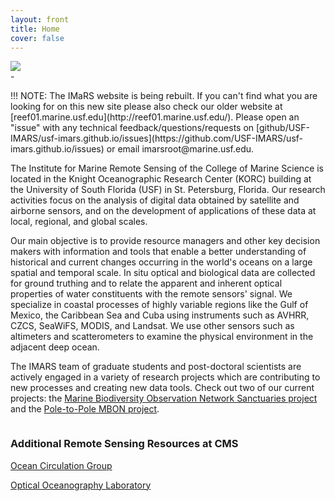 ```yaml
---
layout: front
title: Home
cover: false
---
```



<!--
TODO: replace this static image w/ slider
https://github.com/jekylltools/jekyll-ideal-image-slider-include
-->
<div class="ui centered grid stackable">
    <div class="one column row">
        <img class="centered" src="/assets/img/team.jpg">
    </div>
    <div class="three wide column">
        -
    </div>
    <div class="ten wide column">
        <p>
            !!! NOTE: The IMaRS website is being rebuilt. If you can't find what you are looking for on this new site please also check our older website at [reef01.marine.usf.edu](http://reef01.marine.usf.edu/).
            Please open an "issue" with any technical feedback/questions/requests on [github/USF-IMARS/usf-imars.github.io/issues](https://github.com/USF-IMARS/usf-imars.github.io/issues) or email imarsroot@marine.usf.edu.  
        </p>
        <p>
The Institute for Marine Remote Sensing of the College of Marine Science is located in the Knight Oceanographic Research Center (KORC) building at the University of South Florida (USF) in St. Petersburg, Florida. Our research activities focus on the analysis of digital data obtained by satellite and airborne sensors, and on the development of applications of these data at local, regional, and global scales.
        </p>
        <p>
Our main objective is to provide resource managers and other key decision makers with information and tools that enable a better understanding of historical and current changes occurring in the world's oceans on a large spatial and temporal scale. In situ optical and biological data are collected for ground truthing and to relate the apparent and inherent optical properties of water constituents with the remote sensors' signal. We specialize in coastal processes of highly variable regions like the Gulf of Mexico, the Caribbean Sea and Cuba using instruments such as AVHRR, CZCS, SeaWiFS, MODIS, and Landsat. We use other sensors such as altimeters and scatterometers to examine the physical environment in the adjacent deep ocean.
        <p>
The IMARS team of graduate students and post-doctoral scientists are actively engaged in a variety of research projects which are contributing to new processes and creating new data tools.
Check out two of our current projects: the
<a href="sanctuaries.marinebon.org">Marine Biodiversity Observation Network Sanctuaries project</a>
and the <a href="https://marinebon.org/p2p/">Pole-to-Pole MBON project</a>.
        </p>
    </div>
    <div class="three wide column">
        <h3> Additional Remote Sensing Resources at CMS </h3>
        <p><a href="http://ocgweb.marine.usf.edu/">Ocean Circulation Group</a></p>
        <p><a href="http://optics.marine.usf.edu/">Optical Oceanography Laboratory</a></p>
    </div>
</div>
